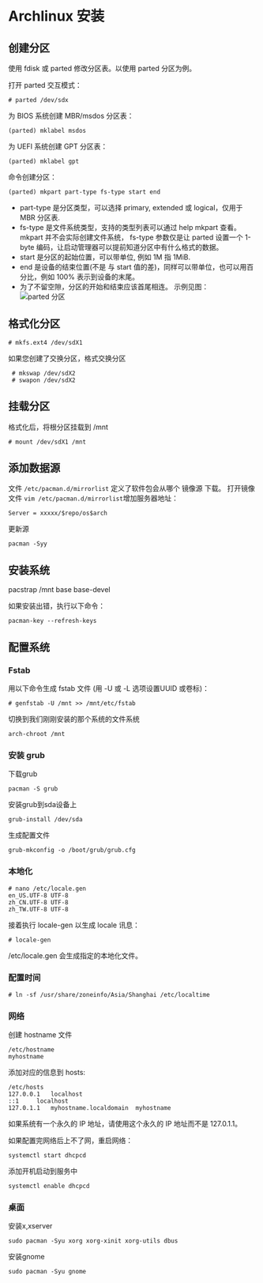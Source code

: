
# Archlinux 安装

## 创建分区
使用 fdisk 或 parted 修改分区表。以使用 parted 分区为例。

打开 parted 交互模式：

    # parted /dev/sdx
为 BIOS 系统创建 MBR/msdos 分区表：

    (parted) mklabel msdos
为 UEFI 系统创建 GPT 分区表：

    (parted) mklabel gpt

命令创建分区：

    (parted) mkpart part-type fs-type start end
* part-type 是分区类型，可以选择 primary, extended 或 logical，仅用于 MBR 分区表.      
* fs-type 是文件系统类型，支持的类型列表可以通过 help mkpart 查看。 mkpart 并不会实际创建文件系统， fs-type 参数仅是让 parted 设置一个 1-byte 编码，让启动管理器可以提前知道分区中有什么格式的数据。
* start 是分区的起始位置，可以带单位, 例如 1M 指 1MiB.
* end 是设备的结束位置(不是 与 start 值的差)，同样可以带单位，也可以用百分比，例如 100% 表示到设备的末尾。
* 为了不留空隙，分区的开始和结束应该首尾相连。
示例见图：       
![parted 分区](https://github.com/TourDJ/linux-zen/blob/master/image/parted-msdoc.png)    

## 格式化分区

    # mkfs.ext4 /dev/sdX1

如果您创建了交换分区，格式交换分区
 
     # mkswap /dev/sdX2
     # swapon /dev/sdX2
 
## 挂载分区
格式化后，将根分区挂载到 /mnt

    # mount /dev/sdX1 /mnt

## 添加数据源
文件 `/etc/pacman.d/mirrorlist` 定义了软件包会从哪个 镜像源 下载。
打开镜像文件 `vim /etc/pacman.d/mirrorlist`增加服务器地址：

    Server = xxxxx/$repo/os$arch

更新源

    pacman -Syy

## 安装系统

pacstrap /mnt base base-devel

如果安装出错，执行以下命令：

    pacman-key --refresh-keys

## 配置系统
### Fstab
用以下命令生成 fstab 文件 (用 -U 或 -L 选项设置UUID 或卷标)：

    # genfstab -U /mnt >> /mnt/etc/fstab

切换到我们刚刚安装的那个系统的文件系统

    arch-chroot /mnt

### 安装 grub
下载grub

    pacman -S grub

安装grub到sda设备上

    grub-install /dev/sda 

生成配置文件

    grub-mkconfig -o /boot/grub/grub.cfg

### 本地化

    # nano /etc/locale.gen
    en_US.UTF-8 UTF-8
    zh_CN.UTF-8 UTF-8
    zh_TW.UTF-8 UTF-8
接着执行 locale-gen 以生成 locale 讯息：

    # locale-gen
/etc/locale.gen 会生成指定的本地化文件。

### 配置时间

    # ln -sf /usr/share/zoneinfo/Asia/Shanghai /etc/localtime

### 网络

创建 hostname 文件

    /etc/hostname
    myhostname
添加对应的信息到 hosts:

    /etc/hosts
    127.0.0.1	localhost
    ::1		localhost
    127.0.1.1	myhostname.localdomain	myhostname
如果系统有一个永久的 IP 地址，请使用这个永久的 IP 地址而不是 127.0.1.1。

如果配置完网络后上不了网，重启网络：

    systemctl start dhcpcd

添加开机启动到服务中

    systemctl enable dhcpcd

### 桌面

安装x,xserver

    sudo pacman -Syu xorg xorg-xinit xorg-utils dbus

安装gnome

    sudo pacman -Syu gnome
    
    
    
